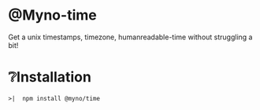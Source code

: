 # @Myno-time

Get a unix timestamps, timezone, humanreadable-time without struggling a bit!

 # ❔Installation

```
>|  npm install @myno/time
 ```
